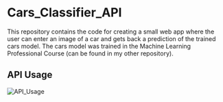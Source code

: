 # Cars_Classifier_API
This repository contains the code for creating a small web app where the user can enter an image of a car and gets back a prediction of the trained cars model. The cars model was trained in the Machine Learning Professional Course (can be found in my other repository).

## API Usage
![API_Usage](https://user-images.githubusercontent.com/39991000/135964229-5bfb17f7-ae94-45a7-9887-37372e06861c.gif)
